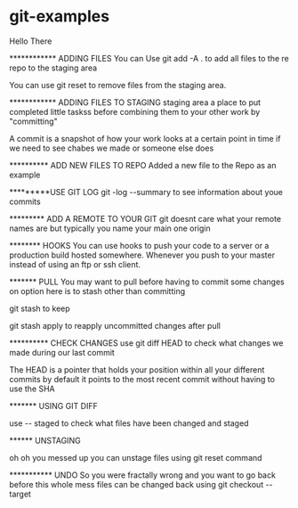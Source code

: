 # git-examples

Hello There

************ ADDING FILES
You can Use git add -A . to add all files to the re repo to the staging area

You can use git reset <filename> to remove files from the staging area.


************ ADDING FILES TO STAGING
staging area a place to put completed little taskss before combining them to your other work by "committing"

A commit is a snapshot of how your work looks at a certain point in time if we need to see chabes we made or someone else does


********** ADD NEW FILES TO REPO
Added a new file to the Repo as an example

*********USE GIT LOG
git -log --summary to see information about youe commits

********* ADD A REMOTE TO YOUR GIT
git doesnt care what your remote names are
but typically you name your main one origin  


********   HOOKS
You can use hooks to push your code to a server or a production build hosted somewhere. Whenever you push to your master instead of using an ftp or ssh client.


******* PULL
You may want to pull before having to commit some changes on option here  is to stash other than committing

git stash
to keep

git stash apply
to reapply uncommitted changes after pull


********** CHECK CHANGES
use git diff HEAD to check what changes we made during our last commit

The HEAD is a pointer that holds your position within all your different commits by default it points to the most recent commit without having to use the SHA

******* USING GIT DIFF

use -- staged to check what files have been changed and staged

****** UNSTAGING

oh oh you messed up you can unstage files using git reset command


*********** UNDO
So you were fractally wrong and you want to go back before this whole mess
files can be changed back using
git checkout --target
